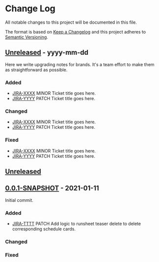 # Change Log

All notable changes to this project will be documented in this file.

The format is based on [Keep a Changelog](http://keepachangelog.com/)
and this project adheres to [Semantic Versioning](http://semver.org/).

## [Unreleased] - yyyy-mm-dd

Here we write upgrading notes for brands. It's a team effort to make them as straightforward as possible.

### Added

- [JIRA-XXXX](http://tickets.projectname.com/browse/JIRA-XXXX)
  MINOR Ticket title goes here.
- [JIRA-YYYY](http://tickets.projectname.com/browse/JIRA-YYYY)
  PATCH Ticket title goes here.

### Changed

- [JIRA-XXXX](http://tickets.projectname.com/browse/JIRA-XXXX)
  MINOR Ticket title goes here.
- [JIRA-YYYY](http://tickets.projectname.com/browse/JIRA-YYYY)
  PATCH Ticket title goes here.

### Fixed

- [JIRA-XXXX](http://tickets.projectname.com/browse/JIRA-XXXX)
  MINOR Ticket title goes here.
- [JIRA-YYYY](http://tickets.projectname.com/browse/JIRA-YYYY)
  PATCH Ticket title goes here.

## [Unreleased]

## [0.0.1-SNAPSHOT] - 2021-01-11

Initial commit.

### Added

- [JIRA-TTTT](http://tickets.projectname.com/browse/JIRA-TTTT)
  PATCH Add logic to runsheet teaser delete to delete corresponding schedule cards.

### Changed

### Fixed

[Unreleased]: https://github.com/olivierlacan/keep-a-changelog/compare/v1.0.0...HEAD

[0.0.1-SNAPSHOT]: https://github.com/olivierlacan/keep-a-changelog/compare/v0.3.0...v1.0.0  